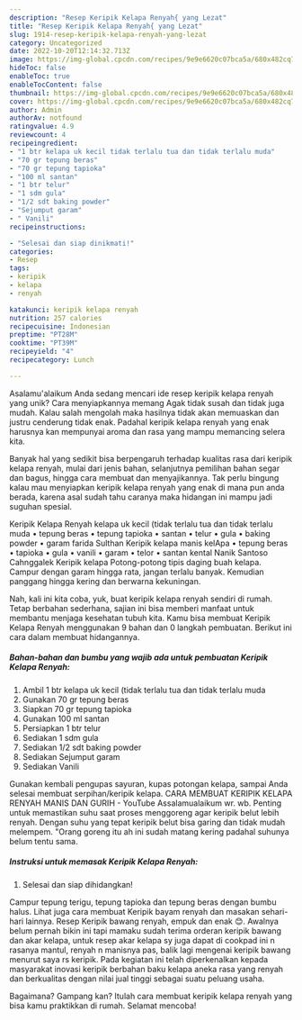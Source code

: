 ```yaml
---
description: "Resep Keripik Kelapa Renyah{ yang Lezat"
title: "Resep Keripik Kelapa Renyah{ yang Lezat"
slug: 1914-resep-keripik-kelapa-renyah-yang-lezat
category: Uncategorized
date: 2022-10-20T12:14:32.713Z
image: https://img-global.cpcdn.com/recipes/9e9e6620c07bca5a/680x482cq70/keripik-kelapa-renyah-foto-resep-utama.jpg
hideToc: false
enableToc: true
enableTocContent: false
thumbnail: https://img-global.cpcdn.com/recipes/9e9e6620c07bca5a/680x482cq70/keripik-kelapa-renyah-foto-resep-utama.jpg
cover: https://img-global.cpcdn.com/recipes/9e9e6620c07bca5a/680x482cq70/keripik-kelapa-renyah-foto-resep-utama.jpg
author: Admin
authorAv: notfound
ratingvalue: 4.9
reviewcount: 4
recipeingredient:
- "1 btr kelapa uk kecil tidak terlalu tua dan tidak terlalu muda"
- "70 gr tepung beras"
- "70 gr tepung tapioka"
- "100 ml santan"
- "1 btr telur"
- "1 sdm gula"
- "1/2 sdt baking powder"
- "Sejumput garam"
- " Vanili"
recipeinstructions:

- "Selesai dan siap dinikmati!"
categories:
- Resep
tags:
- keripik
- kelapa
- renyah

katakunci: keripik kelapa renyah 
nutrition: 257 calories
recipecuisine: Indonesian
preptime: "PT28M"
cooktime: "PT39M"
recipeyield: "4"
recipecategory: Lunch

---
```



Asalamu'alaikum Anda sedang mencari ide resep keripik kelapa renyah yang unik? Cara menyiapkannya memang Agak tidak susah dan tidak juga mudah. Kalau salah mengolah maka hasilnya tidak akan memuaskan dan justru cenderung tidak enak. Padahal keripik kelapa renyah yang enak harusnya kan mempunyai aroma dan rasa yang mampu memancing selera kita.


Banyak hal yang sedikit bisa berpengaruh terhadap kualitas rasa dari keripik kelapa renyah, mulai dari jenis bahan, selanjutnya pemilihan bahan segar dan bagus, hingga cara membuat dan menyajikannya. Tak perlu bingung kalau mau menyiapkan keripik kelapa renyah yang enak di mana pun anda berada, karena asal sudah tahu caranya maka hidangan ini mampu jadi suguhan spesial.

Keripik Kelapa Renyah kelapa uk kecil (tidak terlalu tua dan tidak terlalu muda • tepung beras • tepung tapioka • santan • telur • gula • baking powder • garam farida Sulthan Keripik kelapa manis kelApa • tepung beras • tapioka • gula • vanili • garam • telor • santan kental Nanik Santoso Cahnggalek Keripik kelapa Potong-potong tipis daging buah kelapa. Campur dengan garam hingga rata, jangan terlalu banyak. Kemudian panggang hingga kering dan berwarna kekuningan.


Nah, kali ini kita coba, yuk, buat keripik kelapa renyah sendiri di rumah. Tetap berbahan sederhana, sajian ini bisa memberi manfaat untuk membantu menjaga kesehatan tubuh kita. Kamu bisa membuat Keripik Kelapa Renyah menggunakan 9 bahan dan 0 langkah pembuatan. Berikut ini cara dalam membuat hidangannya.

<!--inarticleads1-->

##### Bahan-bahan dan bumbu yang wajib ada untuk pembuatan Keripik Kelapa Renyah:

1. Ambil 1 btr kelapa uk kecil (tidak terlalu tua dan tidak terlalu muda
1. Gunakan 70 gr tepung beras
1. Siapkan 70 gr tepung tapioka
1. Gunakan 100 ml santan
1. Persiapkan 1 btr telur
1. Sediakan 1 sdm gula
1. Sediakan 1/2 sdt baking powder
1. Sediakan Sejumput garam
1. Sediakan  Vanili


Gunakan kembali pengupas sayuran, kupas potongan kelapa, sampai Anda selesai membuat serpihan/keripik kelapa. CARA MEMBUAT KERIPIK KELAPA RENYAH MANIS DAN GURIH - YouTube Assalamualaikum wr. wb. Penting untuk memastikan suhu saat proses menggoreng agar keripik belut lebih renyah. Dengan suhu yang tepat keripik belut bisa garing dan tidak mudah melempem. &#34;Orang goreng itu ah ini sudah matang kering padahal suhunya belum tentu sama. 

<!--inarticleads2-->

##### Instruksi untuk memasak Keripik Kelapa Renyah:


1. Selesai dan siap dihidangkan!

Campur tepung terigu, tepung tapioka dan tepung beras dengan bumbu halus. Lihat juga cara membuat Keripik bayam renyah dan masakan sehari-hari lainnya. Resep Keripik bawang renyah, empuk dan enak 😊. Awalnya belum pernah bikin ini tapi mamaku sudah terima orderan keripik bawang dan akar kelapa, untuk resep akar kelapa sy juga dapat di cookpad ini n rasanya mantul, renyah n manisnya pas, balik lagi mengenai keripik bawang menurut saya rs keripik. Pada kegiatan ini telah diperkenalkan kepada masyarakat inovasi keripik berbahan baku kelapa aneka rasa yang renyah dan berkualitas dengan nilai jual tinggi sebagai suatu peluang usaha. 

Bagaimana? Gampang kan? Itulah cara membuat keripik kelapa renyah yang bisa kamu praktikkan di rumah. Selamat mencoba!
